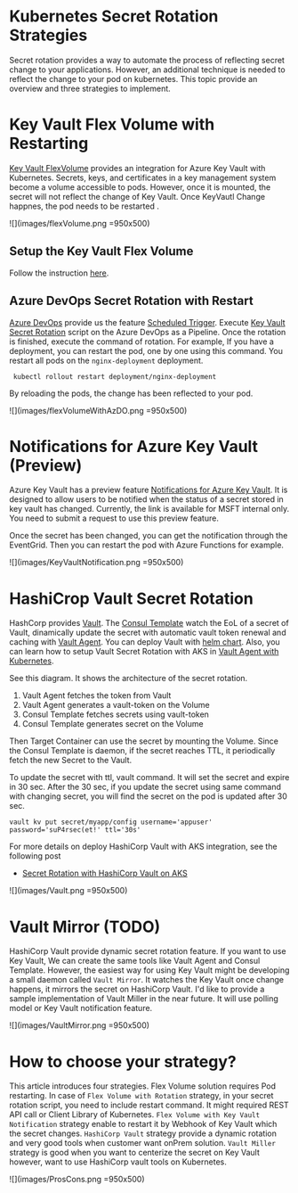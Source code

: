 # Kubernetes Secret Rotation Strategies

Secret rotation provides a way to automate the process of reflecting secret change to your applications. However, an additional technique is needed to 
reflect the change to your pod on kubernetes. 
This topic provide an overview and three strategies to implement. 

# Key Vault Flex Volume with Restarting 

[Key Vault FlexVolume](https://github.com/Azure/kubernetes-keyvault-flexvol) provides an integration for Azure Key Vault with Kubernetes. Secrets, keys, and certificates in a key management system become a volume accessible to pods. 
However, once it is mounted, the secret will not reflect the change of Key Vault. Once KeyVautl Change happnes, the pod needs to be restarted . 

![](images/flexVolume.png =950x500)

## Setup the Key Vault Flex Volume

Follow the instruction [here](https://github.com/Azure/kubernetes-keyvault-flexvol). 

## Azure DevOps Secret Rotation with Restart

[Azure DevOps](https://azure.microsoft.com/en-us/services/devops/) provide us the feature [Scheduled Trigger](https://docs.microsoft.com/en-us/azure/devops/pipelines/build/triggers?view=azure-devops&tabs=yaml#scheduled-triggers).
Execute [Key Vault Secret Rotation](KV_secret_rotation.md) script on the Azure DevOps as a Pipeline. Once the rotation is finished, execute the command of rotation. 
For example, If you have a deployment, you can restart the pod, one by one using this command. You restart all pods on the `nginx-deployment` deployment. 

```
 kubectl rollout restart deployment/nginx-deployment
```

By reloading the pods, the change has been reflected to your pod. 

![](images/flexVolumeWithAzDO.png =950x500)

# Notifications for Azure Key Vault (Preview)

Azure Key Vault has a preview feature [Notifications for Azure Key Vault](https://keyvaultdocs.azurewebsites.net/KeyVault/Notifications/OnBoarding.html). It is designed to allow users to be notified when the status of a secret stored in key vault has changed.
Currently, the link is available for MSFT internal only. You need to submit a request to use this preview feature. 

Once the secret has been changed, you can get the notification through the EventGrid. Then you can restart the pod with Azure Functions for example. 

![](images/KeyVaultNotification.png =950x500)

# HashiCrop Vault Secret Rotation

HashCorp provides [Vault](https://www.vaultproject.io). The [Consul Template](https://learn.hashicorp.com/consul/developer-configuration/consul-template) watch the EoL of a secret of Vault, 
dinamically update the secret with automatic vault token renewal and caching with [Vault Agent](https://www.vaultproject.io/docs/agent/). You can deploy Vault with [helm chart](https://www.hashicorp.com/blog/announcing-the-vault-helm-chart).  Also, you can learn how to setup Vault Secret Rotation with 
AKS in [Vault Agent with Kubernetes](https://learn.hashicorp.com/vault/identity-access-management/vault-agent-k8s#azure-kubernetes-service-cluster).

See this diagram. It shows the architecture of the secret rotation. 

1. Vault Agent fetches the token from Vault 
2. Vault Agent generates a vault-token on the Volume
3. Consul Template fetches secrets using vault-token
4. Consul Template generates secret on the Volume

Then Target Container can use the secret by mounting the Volume. Since the Consul Template is daemon, if the secret reaches TTL, it periodically fetch 
the new Secret to the Vault. 


To update the secret with ttl, vault command. It will set the secret and expire in 30 sec. After the 30 sec, if you update the secret using same command with changing secret, 
you will find the secret on the pod is updated after 30 sec.

```
vault kv put secret/myapp/config username='appuser' password='suP4rsec(et!' ttl='30s'
```

For more details on deploy HashiCorp Vault with AKS integration, see the following post

* [Secret Rotation with HashiCorp Vault on AKS](https://medium.com/@tsuyoshiushio/secret-rotation-with-hashicorp-vault-on-aks-f7dd9b32371b)

![](images/Vault.png =950x500)

# Vault Mirror (TODO)

HashiCorp Vault provide dynamic secret rotation feature. If you want to use Key Vault, We can create the same tools like Vault Agent and Consul Template. 
However, the easiest way for using Key Vault might be developing a small daemon called `Vault Mirror`. It watches the Key Vault once change happens, it mirrors the secret on HashiCorp Vault. 
I'd like to provide a sample implementation of Vault Miller in the near future. It will use polling model or Key Vault notification feature. 

![](images/VaultMirror.png =950x500)

# How to choose your strategy?

This article introduces four strategies. Flex Volume solution requires Pod restarting. In case of `Flex Volume with Rotation` strategy, in your secret rotation script, 
you need to include restart command. It might required REST API call or Client Library of Kubernetes. `Flex Volume with Key Vault Notification` strategy enable to restart it by Webhook of Key Vault which the secret changes.
`HashiCorp Vault` strategy provide a dynamic rotation and very good tools when customer want onPrem solution. `Vault Miller` strategy is good when you want to centerize the secret on Key Vault however, 
want to use HashiCorp vault tools on Kubernetes. 

![](images/ProsCons.png =950x500)



